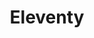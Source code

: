 ---
title: Eleventy
permalink: false
translationKey: "eleventy"
eleventyNavigation:
  key: Eleventy
  order: 3
---